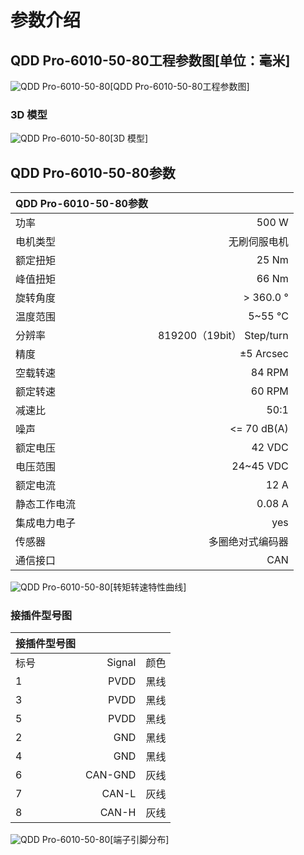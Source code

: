 # 参数介绍 
## QDD Pro-6010-50-80工程参数图[单位：毫米]
![QDD Pro-6010-50-80](   )[QDD Pro-6010-50-80工程参数图]
### 3D 模型
![QDD Pro-6010-50-80](   )[3D 模型]




## QDD Pro-6010-50-80参数

| QDD Pro-6010-50-80参数|   |     
| --------   | -----:  |
| 功率| 	500 W| 
| 电机类型	| 无刷伺服电机| 
| 额定扭矩	| 25 Nm| 
| 峰值扭矩| 	66 Nm| 
| 旋转角度	| > 360.0 °| 
| 温度范围	| 5~55 °C| 
| 分辨率	| 819200（19bit） Step/turn| 
| 精度	| ±5 Arcsec| 
| 空载转速	| 84 RPM| 
| 额定转速	|  60 RPM| 
| 减速比| 	50:1| 
| 噪声	| <= 70 dB(A)| 
| 额定电压	| 42 VDC| 
| 电压范围	| 24~45 VDC| 
| 额定电流	| 12 A|
| 静态工作电流	| 0.08 A|
| 集成电力电子|	yes|
| 传感器|	多圈绝对式编码器|
| 通信接口	|CAN|



![QDD Pro-6010-50-80](   )[转矩转速特性曲线]




### 接插件型号图
| 接插件型号图|   |     |
| --------   | -----:  |:----: | 
| 标号| 	Signal	| 颜色	| 
| 1	| PVDD	| 黑线	| 
| 3| 	PVDD	| 黑线| 
| 5	| PVDD| 	黑线| 
| 2	| GND| 	黑线| 
| 4	| GND	| 黑线| 
| 6	| CAN-GND| 	灰线| 
| 7	| CAN-L	| 灰线| 
| 8| 	CAN-H	| 灰线| 




![QDD Pro-6010-50-80](   )[端子引脚分布]

